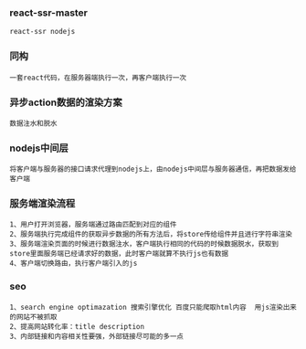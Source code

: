 ### react-ssr-master
    react-ssr nodejs

### 同构
    一套react代码，在服务器端执行一次，再客户端执行一次

### 异步action数据的渲染方案
    数据注水和脱水

### nodejs中间层
    将客户端与服务器的接口请求代理到nodejs上，由nodejs中间层与服务器通信，再把数据发给客户端

### 服务端渲染流程
    1、用户打开浏览器，服务端通过路由匹配到对应的组件
    2、服务端执行完成组件的获取异步数据的所有方法后，将store传给组件并且进行字符串渲染
    3、服务端渲染页面的时候进行数据注水，客户端执行相同的代码的时候数据脱水，获取到store里面服务端已经请求好的数据，此时客户端就算不执行js也有数据
    4、客户端切换路由，执行客户端引入的js

### seo 
    1、search engine optimazation 搜索引擎优化 百度只能爬取html内容  用js渲染出来的网站不被抓取
    2、提高网站转化率：title description
    3、内部链接和内容相关性要强，外部链接尽可能的多一点
    

    
